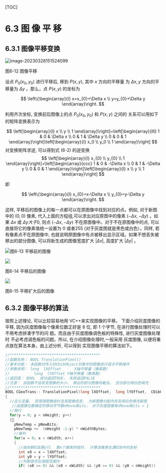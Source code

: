 [TOC]

# 6.3 图 像 平 移 

## 6.3.1 图像平移变换 

![image-20230328151524099](https://mypic-1312707183.cos.ap-nanjing.myqcloud.com/image-20230328151524099.png)

图6-12 图像平移

设点 $P_{0}\left(x_{0}, y_{0}\right)$ 进行平移后, 移到 $P(x, y)$, 其中 $x$ 方向的平移量 为 $\Delta x, y$ 方向的平移量为 $\Delta y$ 。那么，点 $P(x, y)$ 的坐标为

$$
\left\{\begin{array}{l}
x=x_{0}+\Delta x \\
y=y_{0}+\Delta y
\end{array}\right.
$$

利用齐次坐标, 变换前后图像上的点 $P_{0}\left(x_{0}, y_{0}\right)$ 和 $P(x, y)$ 之间的 关系可以用如下的矩阵变换表示为

$$
\left[\begin{array}{l}
x \\
y \\
1
\end{array}\right]=\left[\begin{array}{lll}
1 & 0 & \Delta x \\
0 & 1 & \Delta y \\
0 & 0 & 1
\end{array}\right]\left[\begin{array}{l}
x_0 \\
y_0 \\
1
\end{array}\right]
$$
对变换矩阵求逆, 可以得到式 (6-2) 的逆变换
$$
\left[\begin{array}{l}
x_{0} \\
y_{0} \\
1
\end{array}\right]=\left[\begin{array}{ccc}
1 & 0 & -\Delta x \\
0 & 1 & -\Delta y \\
0 & 0 & 1
\end{array}\right]\left[\begin{array}{l}
x \\
y \\
1
\end{array}\right]
$$

即

$$
\left\{\begin{array}{l}
x_{0}=x-\Delta x \\
y_{0}=y-\Delta y
\end{array}\right.
$$

这样, 平移后的图像上的每一点都可以在原图像中找到对应的点。例如, 对于新图中的 $(0,0)$ 像素, 代入上面的方程组,可以求出对应原图中的像素 $(-\Delta x,-\Delta y)$ 。如果 $\Delta x$ 或 $\Delta y 大 于 0$, 则点 $(-\Delta x,-\Delta y)$ 不在原图像中。对于不在原图像中的点, 可以直接将它的像素值统一设置为 0 或者255 (对于灰度图就是黑色或白色）。同样, 若有像素点不在原图像中, 也就说明原图像中有点被移出显示区域。如果不想丢失被移出的部分图像, 可以将新生成的图像宽度扩大 $|\Delta x|$, 高度扩大 $|\Delta y|$ 。

![](https://cdn.mathpix.com/cropped/2023_03_28_09ce99927b2515b3c70fg-04.jpg?height=1094&width=1161&top_left_y=276&top_left_x=657)图6-13 平移前的图像



![](https://cdn.mathpix.com/cropped/2023_03_28_09ce99927b2515b3c70fg-05.jpg?height=900&width=972&top_left_y=427&top_left_x=866)

图6-14 平移后的图像

![](https://cdn.mathpix.com/cropped/2023_03_28_09ce99927b2515b3c70fg-06.jpg?height=851&width=908&top_left_y=493&top_left_x=831)

图6-15 平移扩大后的图像



## 6.3.2 图像平移的算法

按照上述理论, 可以比较容易地用 VC++来实现图像的平移。 下面介绍灰度图像的平移, 因为灰度图像每个像素位数正好是 8 位, 即 1 个字节, 在进行图像处理时可以不用考虑拼凑字节的问 题。而且由于灰度图像调色板的特殊性, 进行灰度图像处理时 不必考虑调色板的问题。所以, 在介绍图像处理时,一般采用 灰度图像, 以便将重点放在算法本身。由上述分析, 可以得到 实现图像平移的算法如下。 

```c++
//*****************************************
//函数名称： BOOL TranslationPixel() 
//基本功能： 本函数对传入的CDibObject对象中的图像进行逐点平移操作
//参数说明： long  lXOffset  	X轴平移量（像素数）
//	         long  lYOffset	Y轴平移量（像素数）
//返回值： BOOL  成功返回TRUE， 失败返回FALSE
//注意： 该函数不会改变图像的大小， 移出的部分图像将截去， 空白部分用白色填充
//*****************************************
BOOL CGeoTrans:: TranslationPixel(long lXOffset,  long lYOffset,  CDibObject *pDibObject) 
{
  //定义变量， 获得源图像指针及其图像信息， 为新图像分配内存及用白色填充新图 
   //由图像位数确定的移动字节数nMovedBits， 对于灰度图像有nMovedBits = 1
  //每行
  for(y = 0; y < nHeight; y++)
  {
    pNewTemp = pNewBits;
    pNewTemp +=  (nHeight -1-y) * nWidthBytes;
    //每列
    for(x = 0; x < nWidth; x++)
    {
      //指向新DIB第y行， 第x个像素的指针， 计算该像素在源DIB中的坐标
      int x0 = x – lXOffset;
      int y0 = y – lYOffset;
      //判断是否在源图范围内
      if( (x0 >= 0) && (x0 < nWidth) && (y0 >= 0) && (y0 < nHeight)) 

```


